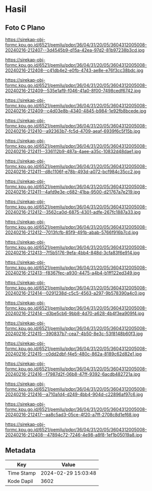 # Hasil

## Foto C Plano

https://sirekap-obj-formc.kpu.go.id/6521/pemilu/pdpr/36/04/31/20/05/3604312005008-20240216-212407--3d4545b9-d15a-42ea-97d2-81b97238b3cd.jpg

https://sirekap-obj-formc.kpu.go.id/6521/pemilu/pdpr/36/04/31/20/05/3604312005008-20240216-212408--c41db4e2-e0fb-4743-ae8e-e76f3cc38bdc.jpg

https://sirekap-obj-formc.kpu.go.id/6521/pemilu/pdpr/36/04/31/20/05/3604312005008-20240216-212409--535e1af9-f046-41a0-8f00-7498cedf6742.jpg

https://sirekap-obj-formc.kpu.go.id/6521/pemilu/pdpr/36/04/31/20/05/3604312005008-20240216-212409--c4d03e8b-4340-4845-b984-1e92fb8bcede.jpg

https://sirekap-obj-formc.kpu.go.id/6521/pemilu/pdpr/36/04/31/20/05/3604312005008-20240216-212410--a92363b7-fc5d-4709-aeaf-6939f6c5f15b.jpg

https://sirekap-obj-formc.kpu.go.id/6521/pemilu/pdpr/36/04/31/20/05/3604312005008-20240216-212411--336112b9-487a-4aee-a35c-10832d48dae1.jpg

https://sirekap-obj-formc.kpu.go.id/6521/pemilu/pdpr/36/04/31/20/05/3604312005008-20240216-212411--d8c1106f-e78b-493d-a072-bcf984c35cc2.jpg

https://sirekap-obj-formc.kpu.go.id/6521/pemilu/pdpr/36/04/31/20/05/3604312005008-20240216-212411--4afd9e3e-c682-41ba-9500-d21767a7e219.jpg

https://sirekap-obj-formc.kpu.go.id/6521/pemilu/pdpr/36/04/31/20/05/3604312005008-20240216-212412--3562ca0d-6875-4301-adfe-267fc1887a33.jpg

https://sirekap-obj-formc.kpu.go.id/6521/pemilu/pdpr/36/04/31/20/05/3604312005008-20240216-212412--7013fcfb-85f9-491b-abab-5766f916b7cd.jpg

https://sirekap-obj-formc.kpu.go.id/6521/pemilu/pdpr/36/04/31/20/05/3604312005008-20240216-212413--7f5b5176-9efa-4bb4-848d-3cfa83f6e914.jpg

https://sirekap-obj-formc.kpu.go.id/6521/pemilu/pdpr/36/04/31/20/05/3604312005008-20240216-212413--f8367fec-a930-4475-a4b4-b1ff122ed349.jpg

https://sirekap-obj-formc.kpu.go.id/6521/pemilu/pdpr/36/04/31/20/05/3604312005008-20240216-212414--0291238d-c5c5-4563-a297-9b578390a4c0.jpg

https://sirekap-obj-formc.kpu.go.id/6521/pemilu/pdpr/36/04/31/20/05/3604312005008-20240216-212414--d3be5cb6-9bb8-4d70-a628-4b4f3ea909f4.jpg

https://sirekap-obj-formc.kpu.go.id/6521/pemilu/pdpr/36/04/31/20/05/3604312005008-20240216-212415--390837b7-cea7-4b50-8e3c-53f8148b60f3.jpg

https://sirekap-obj-formc.kpu.go.id/6521/pemilu/pdpr/36/04/31/20/05/3604312005008-20240216-212415--c0dd2dbf-f4e5-480c-862a-8189c62d82e1.jpg

https://sirekap-obj-formc.kpu.go.id/6521/pemilu/pdpr/36/04/31/20/05/3604312005008-20240216-212416--f7987d2f-06b8-47ff-9392-6acdb482721a.jpg

https://sirekap-obj-formc.kpu.go.id/6521/pemilu/pdpr/36/04/31/20/05/3604312005008-20240216-212416--a710a1d4-d249-4bb4-904d-c22896af97c6.jpg

https://sirekap-obj-formc.kpu.go.id/6521/pemilu/pdpr/36/04/31/20/05/3604312005008-20240216-212417--aa8c5ad3-05ce-4f20-a7ff-2708c8d1ef68.jpg

https://sirekap-obj-formc.kpu.go.id/6521/pemilu/pdpr/36/04/31/20/05/3604312005008-20240216-212408--47894c72-7246-4e98-a8f8-1ef1b05019a8.jpg


## Metadata

| Key        | Value               |
| ---------- | ------------------- |
| Time Stamp | 2024-02-29 15:03:48 |
| Kode Dapil | 3602                |



